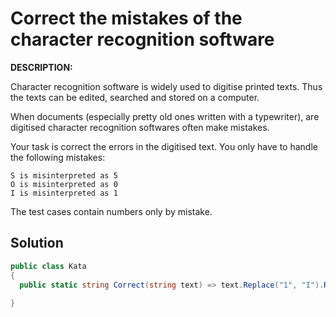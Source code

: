 # Correct the mistakes of the character recognition software
**DESCRIPTION:**

Character recognition software is widely used to digitise printed texts. Thus the texts can be edited, searched and stored on a computer.

When documents (especially pretty old ones written with a typewriter), are digitised character recognition softwares often make mistakes.

Your task is correct the errors in the digitised text. You only have to handle the following mistakes:

```
S is misinterpreted as 5
O is misinterpreted as 0
I is misinterpreted as 1
```
The test cases contain numbers only by mistake.


## Solution
```C#
public class Kata
{
  public static string Correct(string text) => text.Replace("1", "I").Replace("0", "O").Replace("5", "S");
  
}
```